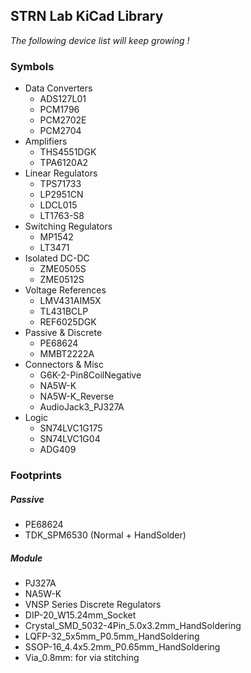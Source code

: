 ## STRN Lab KiCad Library

_The following device list will keep growing !_

### Symbols

* Data Converters
  * ADS127L01
  * PCM1796
  * PCM2702E
  * PCM2704
* Amplifiers
  * THS4551DGK
  * TPA6120A2
* Linear Regulators
  * TPS71733
  * LP2951CN
  * LDCL015
  * LT1763-S8
* Switching Regulators
  * MP1542
  * LT3471
* Isolated DC-DC
  * ZME0505S
  * ZME0512S
* Voltage References
  * LMV431AIM5X
  * TL431BCLP
  * REF6025DGK
* Passive & Discrete
  * PE68624
  * MMBT2222A
* Connectors & Misc
  * G6K-2-Pin8CoilNegative
  * NA5W-K
  * NA5W-K_Reverse
  * AudioJack3_PJ327A
* Logic
  * SN74LVC1G175
  * SN74LVC1G04
  * ADG409

### Footprints

##### Passive
* PE68624
* TDK_SPM6530 (Normal + HandSolder)

##### Module
* PJ327A
* NA5W-K
* VNSP Series Discrete Regulators
* DIP-20_W15.24mm_Socket
* Crystal_SMD_5032-4Pin_5.0x3.2mm_HandSoldering
* LQFP-32_5x5mm_P0.5mm_HandSoldering
* SSOP-16_4.4x5.2mm_P0.65mm_HandSoldering
* Via_0.8mm: for via stitching
